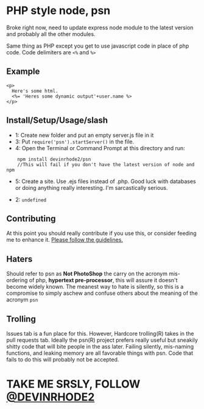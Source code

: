 # PHP style node, psn

Broke right now, need to update express node module to the latest version and probably all the other modules. 

Same thing as PHP except you get to use javascript code in place of php code. Code delimiters are `<%` and `%>`

## Example

    <p>
      Here's some html.
      <%= 'Heres some dynamic output'+user.name %>
    </p>

## Install/Setup/Usage/slash

* 1: Create new folder and put an empty server.js file in it
* 3: Put `require('psn').startServer()` in the file.
* 4: Open the Terminal or Command Prompt at this directory and run:
```
    npm install devinrhode2/psn
    //This will fail if you don't have the latest version of node and npm
```

* 5: Create a site. Use .ejs files instead of .php. Good luck with databases or doing anything really interesting. I'm sarcastically serious.

* 2: `undefined`

## Contributing

At this point you should really contribute if you use this, or consider feeding me to enhance it. [Please follow the guidelines.](/devinrhode/psn/blob/master/CONTRIBUTING.md)

## Haters

Should refer to psn as __Not PhotoShop__ the carry on the acronym mis-ordering of php, __hypertext pre-processor__, this will assure it doesn't become widely known. The meanest way to hate is silently, so this is a compromise to simply aschew and confuse others about the meaning of the acronym `psn`

## Trolling

Issues tab is a fun place for this. However, Hardcore trolling(R) takes in the pull requests tab. Ideally the psn(R) project prefers really useful but sneakily shitty code that will bite people in the ass later. Failing silently, mis-naming functions, and leaking memory are all favorable things with psn. Code that fails to do this will probably not be accepted.

# TAKE ME SRSLY, FOLLOW <a href="https://twitter.com/devinrhode2">@DEVINRHODE2</a>
